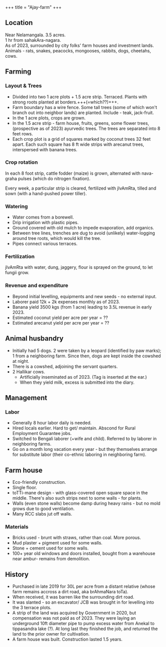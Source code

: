 +++
title = "Ajay-farm"
+++

## Location
Near Nelamangala. 3.5 acres.  
1 hr from sahakAra-nagara.  
As of 2023, surrounded by city folks' farm houses and investment lands.  
Animals - rats, snakes, peacocks, mongooses, rabbits, dogs, cheetahs, cows.

## Farming
### Layout & Trees
- Divided into two 1 acre plots + 1.5 acre strip. Terraced.  Plants with strong roots planted at borders.+++(=which??)+++.
- Farm boundary has a wire fence. Some tall trees (some of which won't branch out into neighbor lands) are planted. Include - teak, jack-fruit.
- In the 1 acre plots, crops are grown. 
- In the 1.5 acre strip - farm house, fruits, greens, some flower trees, (prospective as of 2023) ayurvedic trees. The trees are separated into 8 feet rows.
- Each crop plot is a grid of squares marked by coconut trees 32 feet apart. Each such square has 8 ft wide strips with arecanut trees, interspersed with banana trees.

### Crop rotation
In each 8 foot strip, cattle fodder (maize) is grown, alternated with nava-graha pulses (which do nitrogen fixation).

Every week, a particular strip is cleared, fertilized with jIvAmRta, tilled and sown (with a hand-pushed power tiller).

### Watering
- Water comes from a borewell.
- Drip irrigation with plastic pipes.
- Ground covered with old mulch to impede evaporation, add organics.
- Between tree lines, trenches are dug to avoid (unlikely) water-logging around tree roots, which would kill the tree. 
- Pipes connect various terraces.

### Fertilization
jIvAmRta with water, dung, jaggery, flour is sprayed on the ground, to let fungii grow.

### Revenue and expenditure
- Beyond initial levelling, equipments and new seeds - no external input.
- Laborer paid 12k + 2k expenses monthly as of 2023.
- Banana yield 3500 kgs (from 1 acre) leading to 3.5L revenue in early 2023.
- Estimated coconut yield per acre per year = ??
- Estimated arecanut yield per acre per year = ??

## Animal husbandry
- Initially had 5 dogs. 2 were taken by a leopard (identified by paw marks); 1 from a neighboring farm.  Since then, dogs are kept inside the cowshed at night.
- There is a cowshed, adjoining the servant quarters.
- 2 Hallikar cows. 
  - Artificially inseminated as of 2023. (Tag is inserted at the ear.)
  - When they yield milk, excess is submitted into the diary.

## Management
### Labor
- Generally 8 hour labor daily is needed.
- Hired locals earlier. Hard to get/ maintain. Abscond for Rural Employment Guarantee jobs.
- Switched to Bengali laborer (+wife and child). Referred to by laborer in neighboring farms.
- Go on a month long vacation every year - but they themselves arrange for substitute labor (their co-ethnic laboring in neighboring farm).

## Farm house
- Eco-friendly construction.
- Single floor.
- toTTi-mane design - with glass-covered open square space in the middle. There's also such strips next to some walls - for plants.
- Walls (even stone walls) become damp during heavy rains - but no mold grows due to good ventilation.
- Many RCC slabs jut off walls.

### Materials
- Bricks used - brunt with straws, rather than coal. More porous.
- Mud plaster + pigment used for some walls.
- Stone + cement used for some walls.
- 100+ year old windows and doors installed, bought from a warehouse near ambur-  remains from demolition.

## History
- Purchased in late 2019 for 30L per acre from a distant relative (whose farm remains accross a dirt road, aka brAhmaNara toTa).
- When received, it was barren like the surrounding dirt road.
- It was slanted - so an excavator/ JCB was brought in for levelling into the 3 terrace plots.
- A strip of the land was acquired by Government in 2020, but compensation was not paid as of 2023. They were laying an underground 10ft diameter pipe to pump excess water from Anekal to tippasandra lake (?). At long last they finished the job, and returned the land to the prior owner for cultivation.
- A farm house was built. Construction lasted 1.5 years.
